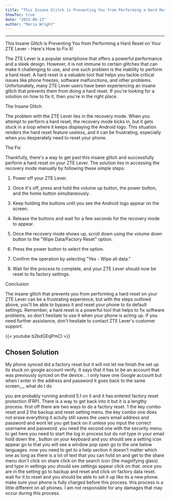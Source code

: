 ```yaml
---
title: "This Insane Glitch is Preventing You from Performing a Hard Reset on Your Zte Lever - Here's How to Fix It!"
ShowToc: true 
date: "2023-06-13"
author: "Maria Wright"
---
```

*****
This Insane Glitch is Preventing You from Performing a Hard Reset on Your ZTE Lever - Here's How to Fix It!

The ZTE Lever is a popular smartphone that offers a powerful performance and a sleek design. However, it is not immune to certain glitches that can make it challenging to use, and one such problem is the inability to perform a hard reset. A hard reset is a valuable tool that helps you tackle critical issues like phone freezes, software malfunctions, and other problems. Unfortunately, many ZTE Lever users have been experiencing an insane glitch that prevents them from doing a hard reset. If you're looking for a solution on how to fix it, then you're in the right place.

The Insane Glitch

The problem with the ZTE Lever lies in the recovery mode. When you attempt to perform a hard reset, the recovery mode kicks in, but it gets stuck in a loop where it keeps displaying the Android logo. This situation renders the hard reset feature useless, and it can be frustrating, especially when you desperately need to reset your phone.

The Fix

Thankfully, there's a way to get past this insane glitch and successfully perform a hard reset on your ZTE Lever. The solution lies in accessing the recovery mode manually by following these simple steps:

1. Power off your ZTE Lever.

2. Once it's off, press and hold the volume up button, the power button, and the home button simultaneously.

3. Keep holding the buttons until you see the Android logo appear on the screen.

4. Release the buttons and wait for a few seconds for the recovery mode to appear.

5. Once the recovery mode shows up, scroll down using the volume down button to the "Wipe Data/Factory Reset" option.

6. Press the power button to select the option.

7. Confirm the operation by selecting "Yes - Wipe all data."

8. Wait for the process to complete, and your ZTE Lever should now be reset to its factory settings.

Conclusion

The insane glitch that prevents you from performing a hard reset on your ZTE Lever can be a frustrating experience, but with the steps outlined above, you'll be able to bypass it and reset your phone to its default settings. Remember, a hard reset is a powerful tool that helps to fix software problems, so don't hesitate to use it when your phone is acting up. If you need further assistance, don't hesitate to contact ZTE Lever's customer support.

{{< youtube b2bdGEqPmCI >}} 



## Chosen Solution
 My phone synced did a factory reset but it will not let me finish the set up its stuck on google account verify. It says that it has to be an account that was previously synced on the device... I only have one Google account but when I enter in the address and password it goes back to the same screen,,,, what do I do

 you are probably running android 5.1 on it and it has entered factory reset protection (FRP). There is a way to get back into it but it is a lengthy process. first off there are two ways to do a factory reset. 1 the key combo reset and 2 the backup and reset setting menu. the key combo one does not erase everything it actully still saves the users email address and password and wont let you get back on it unless you input the correct username and password. you need the second one with the security menu. to get here you need to start the log in process but do not type in your email hold down the , button on your keyboard and you should see a setting icon appear go to that you will see a window pop open go to the one below languages. now you need to get to a help section it doesn't matter which one as long as there is a lot of text that you can hold on and get to the share menu don't click on share click on the search icon (the magnifying glass) and type in settings you should see settings appear click on that. once you are in the setting go to backup and reset and click on factory data reset. wait for it to reset and you should be able to set it up like its a new phone. make sure your phone is fully charged before this process. this process is a little different on all phones. I am not responsible for any damages that may occur during this process.




